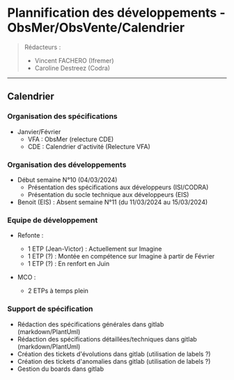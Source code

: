 # Plannification des développements - ObsMer/ObsVente/Calendrier

> Rédacteurs :
> - Vincent FACHERO (Ifremer)
> - Caroline Destreez (Codra)

---
## Calendrier 

### Organisation des spécifications
- Janvier/Février
  - VFA : ObsMer (relecture CDE)
  - CDE : Calendrier d'activité (Relecture VFA)


### Organisation des développements

- Début semaine N°10 (04/03/2024)
  - Présentation des spécifications aux développeurs (ISI/CODRA)
  - Présentation du socle technique aux développeurs (EIS)
- Benoit (EIS) : Absent semaine N°11 (du 11/03/2024 au 15/03/2024)


### Equipe de développement
- Refonte : 
  - 1 ETP (Jean-Victor) : Actuellement sur Imagine
  - 1 ETP (?) : Montée en compétence sur Imagine à partir de Février
  - 1 ETP (?) : En renfort en Juin

- MCO :
  - 2 ETPs à temps plein

### Support de spécification
- Rédaction des spécifications générales dans gitlab (markdown/PlantUml)
- Rédaction des spécifications détaillées/techniques dans gitlab (markdown/PlantUml)
- Création des tickets d'évolutions dans gitlab (utilisation de labels ?)
- Création des tickets d'anomalies dans gitlab (utilisation de labels ?)
- Gestion du boards dans gitlab   
